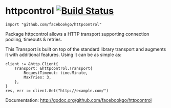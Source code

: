 httpcontrol [![Build Status](https://secure.travis-ci.org/facebookgo/httpcontrol.png)](http://travis-ci.org/facebookgo/httpcontrol)
===========

    import "github.com/facebookgo/httpcontrol"

Package httpcontrol allows a HTTP transport supporting connection pooling,
timeouts & retries.

This Transport is built on top of the standard library transport and augments it
with additional features. Using it can be as simple as:

    client := &http.Client{
        Transport: &httpcontrol.Transport{
            RequestTimeout: time.Minute,
            MaxTries: 3,
        },
    }
    res, err := client.Get("http://example.com/")

Documentation: http://godoc.org/github.com/facebookgo/httpcontrol

